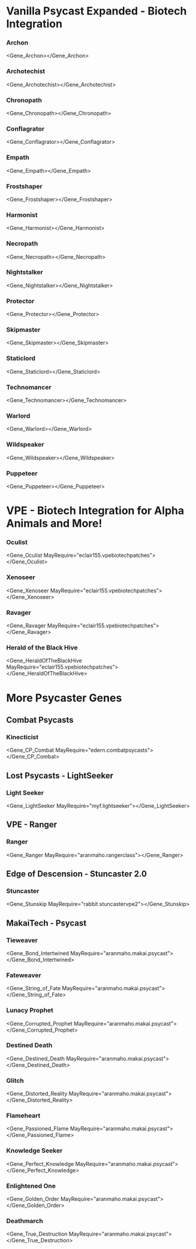 # Vanilla Psycast Expanded - Biotech Integration
### Archon
<Gene_Archon></Gene_Archon>

### Archotechist
<Gene_Archotechist></Gene_Archotechist>

### Chronopath
<Gene_Chronopath></Gene_Chronopath>		

### Conflagrator
<Gene_Conflagrator></Gene_Conflagrator>

### Empath
<Gene_Empath></Gene_Empath>

### Frostshaper
<Gene_Frostshaper></Gene_Frostshaper>

### Harmonist
<Gene_Harmonist></Gene_Harmonist>

### Necropath
<Gene_Necropath></Gene_Necropath>

### Nightstalker
<Gene_Nightstalker></Gene_Nightstalker>

### Protector
<Gene_Protector></Gene_Protector>

### Skipmaster
<Gene_Skipmaster></Gene_Skipmaster>

### Staticlord
<Gene_Staticlord></Gene_Staticlord>

### Technomancer
<Gene_Technomancer></Gene_Technomancer>

### Warlord
<Gene_Warlord></Gene_Warlord>

### Wildspeaker
<Gene_Wildspeaker></Gene_Wildspeaker>

### Puppeteer
<Gene_Puppeteer></Gene_Puppeteer>

# VPE - Biotech Integration for Alpha Animals and More!
### Oculist
<Gene_Oculist MayRequire="eclair155.vpebiotechpatches"></Gene_Oculist>

### Xenoseer
<Gene_Xenoseer MayRequire="eclair155.vpebiotechpatches"></Gene_Xenoseer>

### Ravager
<Gene_Ravager MayRequire="eclair155.vpebiotechpatches"></Gene_Ravager>

### Herald of the Black Hive 
<Gene_HeraldOfTheBlackHive MayRequire="eclair155.vpebiotechpatches"></Gene_HeraldOfTheBlackHive>

# More Psycaster Genes
## Combat Psycasts
### Kinecticist
<Gene_CP_Combat MayRequire="edern.combatpsycasts"></Gene_CP_Combat> 

## Lost Psycasts - LightSeeker
### Light Seeker
<Gene_LightSeeker MayRequire="myf.lightseeker"></Gene_LightSeeker>

## VPE - Ranger
### Ranger
<Gene_Ranger MayRequire="aranmaho.rangerclass"></Gene_Ranger>

## Edge of Descension - Stuncaster 2.0
### Stuncaster
<Gene_Stunskip MayRequire="rabbit.stuncastervpe2"></Gene_Stunskip>

## MakaiTech - Psycast
### Tieweaver
<Gene_Bond_Intertwined MayRequire="aranmaho.makai.psycast"></Gene_Bond_Intertwined>

### Fateweaver
<Gene_String_of_Fate MayRequire="aranmaho.makai.psycast"></Gene_String_of_Fate>

### Lunacy Prophet
<Gene_Corrupted_Prophet MayRequire="aranmaho.makai.psycast"></Gene_Corrupted_Prophet>

### Destined Death
<Gene_Destined_Death MayRequire="aranmaho.makai.psycast"></Gene_Destined_Death>

### Glitch
<Gene_Distorted_Reality MayRequire="aranmaho.makai.psycast"></Gene_Distorted_Reality>

### Flameheart
<Gene_Passioned_Flame MayRequire="aranmaho.makai.psycast"></Gene_Passioned_Flame>

### Knowledge Seeker
<Gene_Perfect_Knowledge MayRequire="aranmaho.makai.psycast"></Gene_Perfect_Knowledge>

### Enlightened One
<Gene_Golden_Order MayRequire="aranmaho.makai.psycast"></Gene_Golden_Order>

### Deathmarch
<Gene_True_Destruction MayRequire="aranmaho.makai.psycast"></Gene_True_Destruction>
